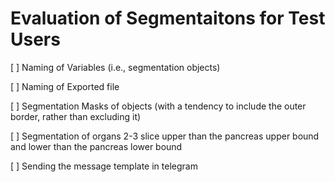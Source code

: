 # Evaluation of Segmentaitons for Test Users

[ ] Naming of Variables (i.e., segmentation objects)

[ ] Naming of Exported file

[ ] Segmentation Masks of objects (with a tendency to include the outer border, rather than excluding it)

[ ] Segmentation of organs 2-3 slice upper than the pancreas upper bound and lower than the pancreas lower bound

[ ] Sending the message template in telegram 
